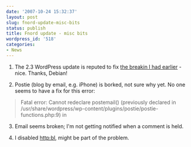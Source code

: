 ```yaml
---
date: '2007-10-24 15:32:37'
layout: post
slug: fnord-update-misc-bits
status: publish
title: Fnord update - misc bits
wordpress_id: '518'
categories:
- News
---
```






	
  1. The 2.3 WordPress update is reputed to fix [the breakin I had earlier](http://www.phfactor.net/wp/2007/08/25/fnord-updates-downtime-themes/) - nice. Thanks, Debian!

	
  2. Postie (blog by email, e.g. iPhone) is borked, not sure why yet. No one seems to have a fix for this error:


> Fatal error: Cannot redeclare postemail() (previously declared in /usr/share/wordpress/wp-content/plugins/postie/postie-functions.php:9) in




	
  3. Email seems broken; I'm not getting notified when a comment is held.

	
  4. I disabled [http:bl](http://www.phfactor.net/wp/2007/10/10/more-anti-spam-measures/), might be part of the problem.



